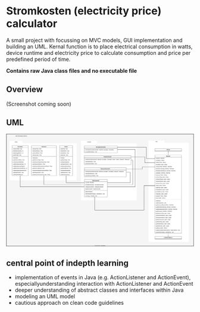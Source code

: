 
# Stromkosten (electricity price) calculator

A small project with focussing on MVC models, GUI implementation and building an UML.
Kernal function is to place electrical consumption in watts, device runtime and electricity price to calculate consumption and price per predefined period of time.

<b>Contains raw Java class files and no executable file</b>

## Overview

(Screenshot coming soon)

## UML

![UML](https://raw.githubusercontent.com/mysdiir/Stromkosten_calculator/44aed0207abbbec41e37ac1858418f242b09bd7e/UML%20Stromrechner.drawio.svg)

## central point of indepth learning
- implementation of events in Java (e.g. ActionListener and ActionEvent), especiallyunderstanding interaction with ActionListener and ActionEvent
- deeper understanding of abstract classes and interfaces within Java
- modeling an UML model
- cautious approach on clean code guidelines
